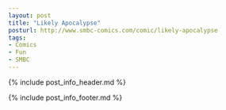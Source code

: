 ```yaml
---
layout: post
title: "Likely Apocalypse"
posturl: http://www.smbc-comics.com/comic/likely-apocalypse
tags:
- Comics
- Fun
- SMBC
---
```


{% include post_info_header.md %}



<!--more-->
{% include post_info_footer.md %}
